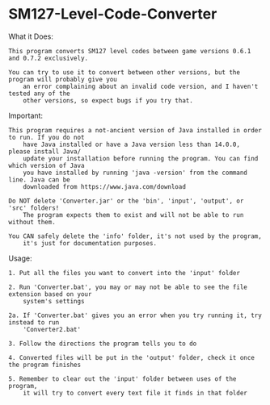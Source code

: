 # SM127-Level-Code-Converter

What it Does:

	This program converts SM127 level codes between game versions 0.6.1 and 0.7.2 exclusively.

	You can try to use it to convert between other versions, but the program will probably give you
		an error complaining about an invalid code version, and I haven't tested any of the
		other versions, so expect bugs if you try that.

Important:

	This program requires a not-ancient version of Java installed in order to run. If you do not
		have Java installed or have a Java version less than 14.0.0, please install Java/
		update your installation before running the program. You can find which version of Java
		you have installed by running 'java -version' from the command line. Java can be
		downloaded from https://www.java.com/download

	Do NOT delete 'Converter.jar' or the 'bin', 'input', 'output', or 'src' folders!
		The program expects them to exist and will not be able to run without them.

	You CAN safely delete the 'info' folder, it's not used by the program,
		it's just for documentation purposes.

Usage:

	1. Put all the files you want to convert into the 'input' folder

	2. Run 'Converter.bat', you may or may not be able to see the file extension based on your
		system's settings
	
	2a. If 'Converter.bat' gives you an error when you try running it, try instead to run
		'Converter2.bat'

	3. Follow the directions the program tells you to do

	4. Converted files will be put in the 'output' folder, check it once the program finishes

	5. Remember to clear out the 'input' folder between uses of the program,
		it will try to convert every text file it finds in that folder
